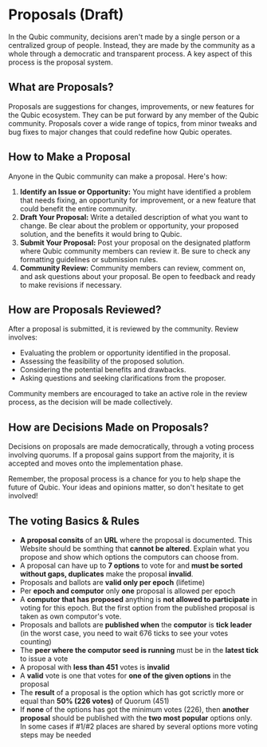 # Proposals (Draft)

In the Qubic community, decisions aren't made by a single person or a centralized group of people. Instead, they are made by the community as a whole through a democratic and transparent process. A key aspect of this process is the proposal system.

## What are Proposals?

Proposals are suggestions for changes, improvements, or new features for the Qubic ecosystem. They can be put forward by any member of the Qubic community. Proposals cover a wide range of topics, from minor tweaks and bug fixes to major changes that could redefine how Qubic operates.

## How to Make a Proposal

Anyone in the Qubic community can make a proposal. Here's how:

1. **Identify an Issue or Opportunity:** You might have identified a problem that needs fixing, an opportunity for improvement, or a new feature that could benefit the entire community.
2. **Draft Your Proposal:** Write a detailed description of what you want to change. Be clear about the problem or opportunity, your proposed solution, and the benefits it would bring to Qubic.
3. **Submit Your Proposal:** Post your proposal on the designated platform where Qubic community members can review it. Be sure to check any formatting guidelines or submission rules.
4. **Community Review:** Community members can review, comment on, and ask questions about your proposal. Be open to feedback and ready to make revisions if necessary.

## How are Proposals Reviewed?

After a proposal is submitted, it is reviewed by the community. Review involves:

- Evaluating the problem or opportunity identified in the proposal.
- Assessing the feasibility of the proposed solution.
- Considering the potential benefits and drawbacks.
- Asking questions and seeking clarifications from the proposer.

Community members are encouraged to take an active role in the review process, as the decision will be made collectively.

## How are Decisions Made on Proposals?

Decisions on proposals are made democratically, through a voting process involving quorums. If a proposal gains support from the majority, it is accepted and moves onto the implementation phase.

Remember, the proposal process is a chance for you to help shape the future of Qubic. Your ideas and opinions matter, so don't hesitate to get involved!

## The voting Basics & Rules
- **A proposal consits** of an **URL** where the proposal is documented. This Website should be somthing that **cannot be altered**. Explain what you propose and show which options the computors can choose from.
- A proposal can have up to **7 options** to vote for and **must be sorted without gaps, duplicates** make the proposal **invalid**.
- Proposals and ballots are **valid only per epoch** (lifetime)
- Per **epoch and computor** only **one** proposal is allowed per epoch
- A **computor that has proposed** anything is **not allowed to participate** in voting for this epoch. But the first option from the published proposal is taken as own computor's vote.
- Proposals and ballots are **published when** the **computor** is **tick leader** (in the worst case, you need to wait 676 ticks to see your votes counting)
- The **peer where the computor seed is running** must be in the **latest tick** to issue a vote
- A proposal with **less than 451** votes is **invalid**
- A **valid** vote is one that votes for **one of the given options** in the proposal
- The **result** of a proposal is the option which has got scrictly more or equal than **50% (226 votes)** of Quorum (451)
- If **none** of the options has got the minimum votes (226), then **another proposal** should be published with the **two most popular** options only. In some cases if #1/#2 places are shared by several options more voting steps may be needed
